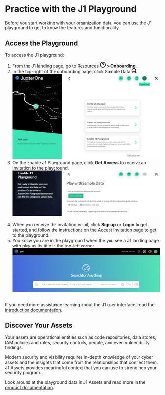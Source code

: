 # Practice with the J1 Playground

Before you start working with your organization data, you can use the J1 playground
to get to know the features and functionality.

## Access the Playground

To access the J1 playground:

1. From the J1 landing page, go to Resources ![resources](../assets/icons/resources2.png) **> Onboarding**.
2. In the top-right of the onboarding page, click Sample Data ![sample-data](../assets/icons/sample-data2.png).
   ![](../assets/onboarding.png)
3. On the Enable J1 Playground page, click **Get Access** to receive an invitation to the playground.
    ![invitation](../assets/play_invite.png)
       ​
4. When you receive the invitation email, click **Signup** or **Login** to get started, and follow the instructions on the Accept Invitation page to get to the playground.
5. You know you are in the playground when the you see a J1 landing page with play as its title in the top-left corner.
   ![play search page](../assets/play-search.png)
   ​


If you need more assistance learning about the J1 user interface, read the [introduction documentation](./j1-what-is-it.md).

## Discover Your Assets

Your assets are operational entities such as code repositories, data stores, IAM policies and roles, security controls, people, and even vulnerability findings.

Modern security and visibility requires in-depth knowledge of your cyber assets and the insights that come from the relationships that connect them. J1 Assets provides meaningful context that you can use to strengthen your security program.

Look around at the playground data in J1 Assets and read more in the [product documentation](./asset-inventory-filters.md).